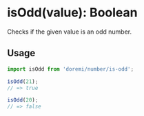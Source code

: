 # isOdd(value): Boolean

Checks if the given value is an odd number.

## Usage

```js
import isOdd from 'doremi/number/is-odd';

isOdd(21);
// => true

isOdd(20);
// => false
```
